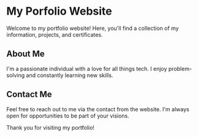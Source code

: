 # My Porfolio Website

Welcome to my portfolio website! Here, you'll find a collection of my information, projects, and certificates.

## About Me

I'm a passionate individual with a love for all things tech. I enjoy problem-solving and constantly learning new skills.

## Contact Me

Feel free to reach out to me via the contact from the website. I'm always open for opportunities to be part of your visions.

Thank you for visiting my portfolio!
